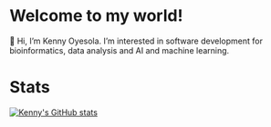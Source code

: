 # Welcome to my world!

👋 Hi, I’m Kenny Oyesola. I’m interested in software development for bioinformatics, data analysis and AI and machine learning.

# Stats
[![Kenny's GitHub stats](https://github-readme-stats.vercel.app/api?username=0m0kenny)](https://github.com/0m0kenny/github-readme-stats)


<!---
0m0kenny/0m0kenny is a ✨ special ✨ repository because its `README.md` (this file) appears on your GitHub profile.
You can click the Preview link to take a look at your changes.
--->
